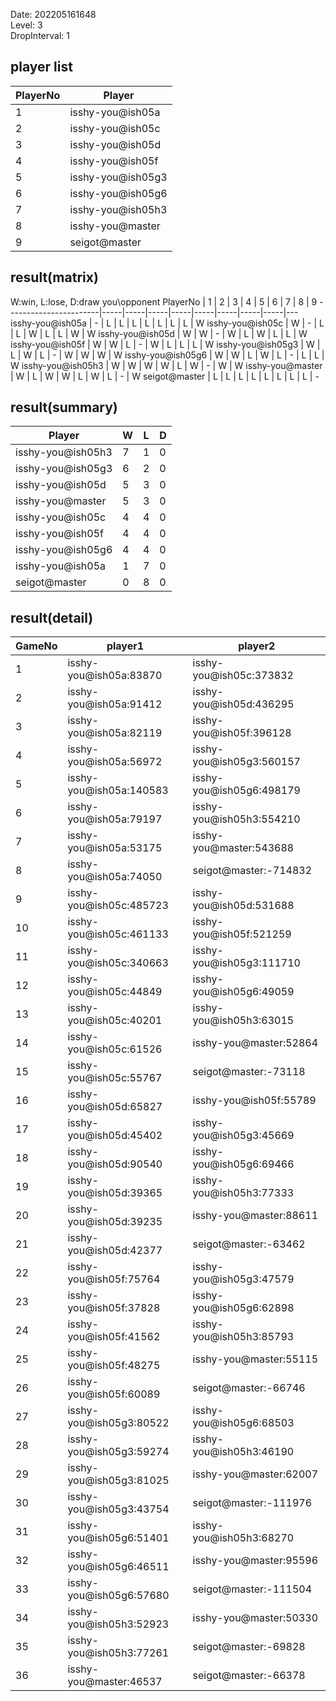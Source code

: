 Date: 202205161648  
Level: 3  
DropInterval: 1  
## player list
PlayerNo  |  Player
----------|-------------------
1         |  isshy-you@ish05a
2         |  isshy-you@ish05c
3         |  isshy-you@ish05d
4         |  isshy-you@ish05f
5         |  isshy-you@ish05g3
6         |  isshy-you@ish05g6
7         |  isshy-you@ish05h3
8         |  isshy-you@master
9         |  seigot@master
## result(matrix)
W:win, L:lose, D:draw
you\opponent PlayerNo  |  1  |  2  |  3  |  4  |  5  |  6  |  7  |  8  |  9
-----------------------|-----|-----|-----|-----|-----|-----|-----|-----|---
isshy-you@ish05a       |  -  |  L  |  L  |  L  |  L  |  L  |  L  |  L  |  W
isshy-you@ish05c       |  W  |  -  |  L  |  L  |  W  |  L  |  L  |  W  |  W
isshy-you@ish05d       |  W  |  W  |  -  |  W  |  L  |  W  |  L  |  L  |  W
isshy-you@ish05f       |  W  |  W  |  L  |  -  |  W  |  L  |  L  |  L  |  W
isshy-you@ish05g3      |  W  |  L  |  W  |  L  |  -  |  W  |  W  |  W  |  W
isshy-you@ish05g6      |  W  |  W  |  L  |  W  |  L  |  -  |  L  |  L  |  W
isshy-you@ish05h3      |  W  |  W  |  W  |  W  |  L  |  W  |  -  |  W  |  W
isshy-you@master       |  W  |  L  |  W  |  W  |  L  |  W  |  L  |  -  |  W
seigot@master          |  L  |  L  |  L  |  L  |  L  |  L  |  L  |  L  |  -
## result(summary)
Player             |  W  |  L  |  D
-------------------|-----|-----|---
isshy-you@ish05h3  |  7  |  1  |  0
isshy-you@ish05g3  |  6  |  2  |  0
isshy-you@ish05d   |  5  |  3  |  0
isshy-you@master   |  5  |  3  |  0
isshy-you@ish05c   |  4  |  4  |  0
isshy-you@ish05f   |  4  |  4  |  0
isshy-you@ish05g6  |  4  |  4  |  0
isshy-you@ish05a   |  1  |  7  |  0
seigot@master      |  0  |  8  |  0
## result(detail)
GameNo  |  player1                  |  player2
--------|---------------------------|--------------------------
1       |  isshy-you@ish05a:83870   |  isshy-you@ish05c:373832
2       |  isshy-you@ish05a:91412   |  isshy-you@ish05d:436295
3       |  isshy-you@ish05a:82119   |  isshy-you@ish05f:396128
4       |  isshy-you@ish05a:56972   |  isshy-you@ish05g3:560157
5       |  isshy-you@ish05a:140583  |  isshy-you@ish05g6:498179
6       |  isshy-you@ish05a:79197   |  isshy-you@ish05h3:554210
7       |  isshy-you@ish05a:53175   |  isshy-you@master:543688
8       |  isshy-you@ish05a:74050   |  seigot@master:-714832
9       |  isshy-you@ish05c:485723  |  isshy-you@ish05d:531688
10      |  isshy-you@ish05c:461133  |  isshy-you@ish05f:521259
11      |  isshy-you@ish05c:340663  |  isshy-you@ish05g3:111710
12      |  isshy-you@ish05c:44849   |  isshy-you@ish05g6:49059
13      |  isshy-you@ish05c:40201   |  isshy-you@ish05h3:63015
14      |  isshy-you@ish05c:61526   |  isshy-you@master:52864
15      |  isshy-you@ish05c:55767   |  seigot@master:-73118
16      |  isshy-you@ish05d:65827   |  isshy-you@ish05f:55789
17      |  isshy-you@ish05d:45402   |  isshy-you@ish05g3:45669
18      |  isshy-you@ish05d:90540   |  isshy-you@ish05g6:69466
19      |  isshy-you@ish05d:39365   |  isshy-you@ish05h3:77333
20      |  isshy-you@ish05d:39235   |  isshy-you@master:88611
21      |  isshy-you@ish05d:42377   |  seigot@master:-63462
22      |  isshy-you@ish05f:75764   |  isshy-you@ish05g3:47579
23      |  isshy-you@ish05f:37828   |  isshy-you@ish05g6:62898
24      |  isshy-you@ish05f:41562   |  isshy-you@ish05h3:85793
25      |  isshy-you@ish05f:48275   |  isshy-you@master:55115
26      |  isshy-you@ish05f:60089   |  seigot@master:-66746
27      |  isshy-you@ish05g3:80522  |  isshy-you@ish05g6:68503
28      |  isshy-you@ish05g3:59274  |  isshy-you@ish05h3:46190
29      |  isshy-you@ish05g3:81025  |  isshy-you@master:62007
30      |  isshy-you@ish05g3:43754  |  seigot@master:-111976
31      |  isshy-you@ish05g6:51401  |  isshy-you@ish05h3:68270
32      |  isshy-you@ish05g6:46511  |  isshy-you@master:95596
33      |  isshy-you@ish05g6:57680  |  seigot@master:-111504
34      |  isshy-you@ish05h3:52923  |  isshy-you@master:50330
35      |  isshy-you@ish05h3:77261  |  seigot@master:-69828
36      |  isshy-you@master:46537   |  seigot@master:-66378
